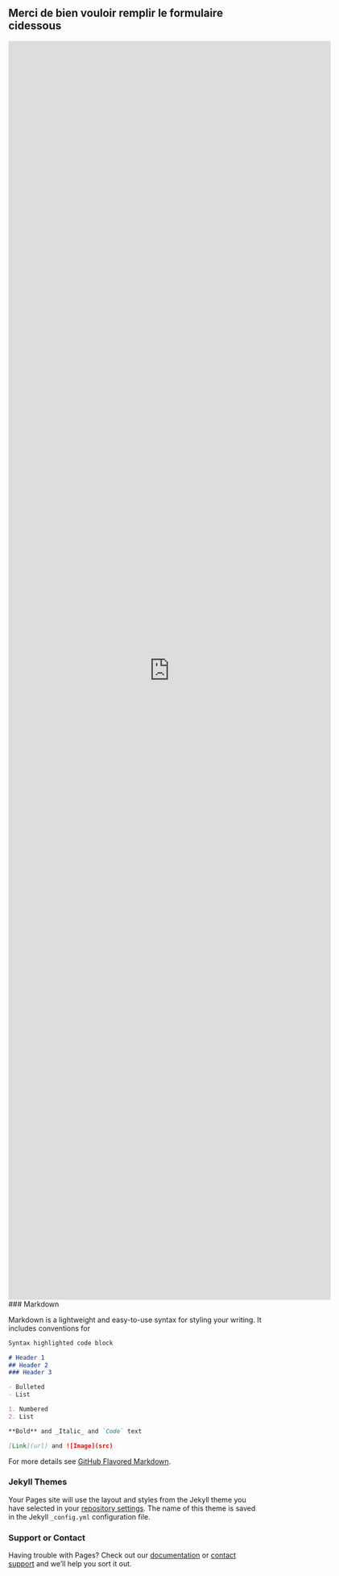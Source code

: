 ## Merci de bien vouloir remplir le formulaire cidessous

<iframe src="https://docs.google.com/forms/d/e/1FAIpQLSd_M2AsE1rzSV03cDArtASjhQvXes5i0lMBL9G27TpkfOct2Q/viewform?embedded=true" width="640" height="2497" frameborder="0" marginheight="0" marginwidth="0">Chargement…</iframe>
### Markdown

Markdown is a lightweight and easy-to-use syntax for styling your writing. It includes conventions for

```markdown
Syntax highlighted code block

# Header 1
## Header 2
### Header 3

- Bulleted
- List

1. Numbered
2. List

**Bold** and _Italic_ and `Code` text

[Link](url) and ![Image](src)
```

For more details see [GitHub Flavored Markdown](https://guides.github.com/features/mastering-markdown/).

### Jekyll Themes

Your Pages site will use the layout and styles from the Jekyll theme you have selected in your [repository settings](https://github.com/samb1212/M2GSI_20-21_ProgrammSystem/settings). The name of this theme is saved in the Jekyll `_config.yml` configuration file.

### Support or Contact

Having trouble with Pages? Check out our [documentation](https://docs.github.com/categories/github-pages-basics/) or [contact support](https://support.github.com/contact) and we’ll help you sort it out.
